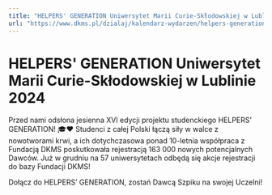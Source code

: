 ```yaml
---
title: "HELPERS' GENERATION Uniwersytet Marii Curie-Skłodowskiej w Lublinie 2024"
url: "https://www.dkms.pl/dzialaj/kalendarz-wydarzen/helpers-generation-uniwersytet-marii-curie-sklodowskiej-lublinie4-zima2024"
---
```


# HELPERS' GENERATION Uniwersytet Marii Curie-Skłodowskiej w Lublinie 2024

Przed nami odsłona jesienna XVI edycji projektu studenckiego HELPERS’ GENERATION! 🎓❤️ Studenci z całej Polski łączą siły w walce z nowotworami krwi, a ich dotychczasowa ponad 10\-letnia współpraca z Fundacją DKMS poskutkowała rejestracją 163 000 nowych potencjalnych Dawców. Już w grudniu na 57 uniwersytetach odbędą się akcje rejestracji do bazy Fundacji DKMS!


Dołącz do HELPERS’ GENERATION, zostań Dawcą Szpiku na swojej Uczelni!


